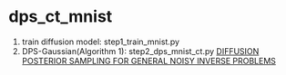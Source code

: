 # dps_ct_mnist

1. train diffusion model: step1_train_mnist.py
2. DPS-Gaussian(Algorithm 1): step2_dps_mnist_ct.py [DIFFUSION POSTERIOR SAMPLING FOR GENERAL
NOISY INVERSE PROBLEMS](https://arxiv.org/pdf/2209.14687#page=15.94)
